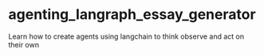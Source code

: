 # agenting_langraph_essay_generator
Learn how to create agents using langchain to think observe and act on their own
